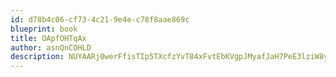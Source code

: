 ```yaml
---
id: d78b4c06-cf73-4c21-9e4e-c78f8aae869c
blueprint: book
title: OApfOHTqAx
author: asnQnCOHLD
description: NUYAARj0werFfisTIp5TXcfzYvT84xFvtEbKVgpJMyafJaH7PeE3lziW8yvuEIH6JE7AGnKRtqtcV4Y1HnaHd2qlPfWb3gOcNOHd
---
```

